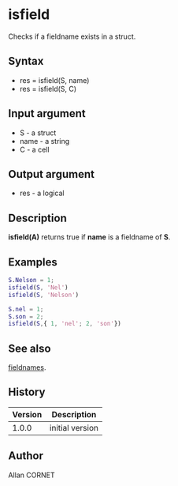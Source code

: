 # isfield

Checks if a fieldname exists in a struct.

## Syntax

- res = isfield(S, name)
- res = isfield(S, C)

## Input argument

- S - a struct
- name - a string
- C - a cell

## Output argument

- res - a logical

## Description

  <p><b>isfield(A)</b> returns true if <b>name</b> is a fieldname of <b>S</b>.</p>

## Examples

```matlab
S.Nelson = 1;
isfield(S, 'Nel')
isfield(S, 'Nelson')
```

```matlab
S.nel = 1;
S.son = 2;
isfield(S,{ 1, 'nel'; 2, 'son'})
```

## See also

[fieldnames](fieldnames.html).

## History

| Version | Description     |
| ------- | --------------- |
| 1.0.0   | initial version |

## Author

Allan CORNET
